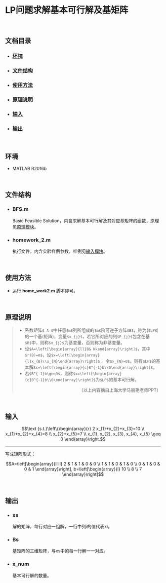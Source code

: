 <script type="text/javascript" src="http://cdn.mathjax.org/mathjax/latest/MathJax.js?config=default"></script>
# LP问题求解基本可行解及基矩阵
&emsp;

## 文档目录
- ### [环境](#jump1)
- ### [文件结构](#jump2)
- ### [使用方法](#jump3)
- ### [原理说明](#jump4)
- ### [输入](#jump5)
- ### [输出](#jump6)

&emsp;

## <span id="jump1">环境</span>
- MATLAB R2016b

&emsp;

## <span id="jump2">文件结构</span>
- ### **BFS.m**
    Basic Feasible Solution，内含求解基本可行解及其对应基矩阵的函数，原理见[原理模块](#jump4)。

- ### **homework_2.m**
    执行文件，内含实验样例参数，样例见[输入模块](#jump5)。

&emsp;

## <span id="jump3">使用方法</span>
- 运行 **home_work2.m** 脚本即可。

&emsp;

## <span id="jump4">原理说明</span>
> - 系数矩阵`$ A $`中任意`$m$`列所组成的`$m$`阶可逆子方阵`$B$`，称为(`$LP$`)的一个基(矩阵)，变量`$x_{j}$`，若它所对应的列`$P_{j}$`包含在基`$B$`中，则称`$x_{j}$`为基变量，否则称为非基变量。
> - 设`$A=\left[\begin{array}{ll}B& N\end{array}\right]$`，其中`$r(B)=m$`，设`$x=\left[\begin{array}{l}x_{B}\\x_{N}\end{array}\right]$`，
令`$x_{N}=0$`，则有`$LP$`的基本解`$x=\left[\begin{array}{c}B^{-1}b\\0\end{array}\right]$`。
> - 若`$B^{-1}b\geq0$`，则称`$x=\left[\begin{array}{c}B^{-1}b\\0\end{array}\right]$`为`$LP$`的基本可行解。
> <p align="right">（以上内容摘自上海大学马丽艳老师PPT）</p>

&emsp;

## <span id="jump5">输入</span>
```math
\text {s.t.}\left\{\begin{array}{r}
2 x_{1}+x_{2}+x_{3}=10 \\
x_{1}+x_{2}+x_{4}=8 \\
x_{2}+x_{5}=7 \\
x_{1}, x_{2}, x_{3}, x_{4}, x_{5} \geq 0
\end{array}\right.
```
***
写成矩阵形式：
```math
A=\left[\begin{array}{lllll}
2 & 1 & 1 & 0 & 0 \\
1 & 1 & 0 & 1 & 0 \\
0 & 1 & 0 & 0 & 1
\end{array}\right],
b=\left[\begin{array}{l}
10 \\
8 \\
7
\end{array}\right]
```
&emsp;

## <span id="jump6">输出</span>
- ### xs  
    解的矩阵，每行对应一组解，一行中列i的值代表xi。
- ### Bs
    基矩阵的三维矩阵，与xs中的每一行解一一对应。
- ### x_num
    基本可行解的数量。